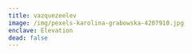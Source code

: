 ```yaml
---
title: vazquezeelev
image: /img/pexels-karolina-grabowska-4207910.jpg
enclave: Elevation
dead: false
---
```


